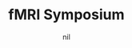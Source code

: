 ---
title: "fMRI Symposium"
project_id: 
date: nil
conference_id: ""
presenters:
   - peter_bandettini
summary: "fMRI Symposium, Tsukuba, Japan"
file: /assets/presentations/
filename: 
layout: presentation
---